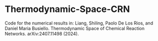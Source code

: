 # Thermodynamic-Space-CRN
Code for the numerical results in: Liang, Shiling, Paolo De Los Rios, and Daniel Maria Busiello. Thermodynamic Space of Chemical Reaction Networks. arXiv:2407.11498 (2024).
